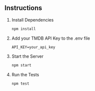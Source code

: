 ## Instructions

1. Install Dependencies
   ```bash
   npm install
2. Add your TMDB API Key to the .env file
   ```
   API_KEY=your_api_key
3. Start the Server
   ```bash
   npm start
4. Run the Tests
   ```bash
   npm test